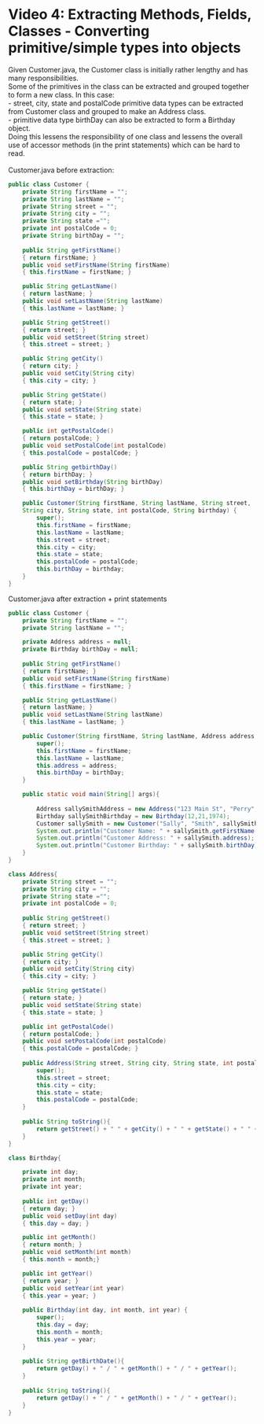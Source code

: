 # Video 4: Extracting Methods, Fields, Classes - Converting primitive/simple types into objects

Given Customer.java, the Customer class is initially rather lengthy and has many responsibilities.
<br>Some of the primitives in the class can be extracted and grouped together to form a new class. In this case:
<br>- street, city, state and postalCode primitive data types can be extracted from Customer class and grouped to make an Address class.
<br>- primitive data type birthDay can also be extracted to form a Birthday object.
<br>Doing this lessens the responsibility of one class and lessens the overall use of accessor methods (in the print statements) which can be hard to read.
<br><br>Customer.java before extraction:

```Java
public class Customer {
	private String firstName = "";
	private String lastName = "";
	private String street = "";
	private String city = "";
	private String state ="";
	private int postalCode = 0;
	private String birthDay = "";
	
	public String getFirstName() 
	{ return firstName; }
	public void setFirstName(String firstName) 
	{ this.firstName = firstName; }

	public String getLastName() 
	{ return lastName; }
	public void setLastName(String lastName) 
	{ this.lastName = lastName; }	

	public String getStreet() 
	{ return street; }
	public void setStreet(String street)
	{ this.street = street; }

	public String getCity() 
	{ return city; }
	public void setCity(String city)
	{ this.city = city; }

	public String getState() 
	{ return state; }
	public void setState(String state)
	{ this.state = state; }

	public int getPostalCode() 
	{ return postalCode; }
	public void setPostalCode(int postalCode)
	{ this.postalCode = postalCode; }

	public String getbirthDay() 
	{ return birthDay; }
	public void setBirthday(String birthDay)
	{ this.birthDay = birthDay; }

	public Customer(String firstName, String lastName, String street,
    String city, String state, int postalCode, String birthday) {
		super();
		this.firstName = firstName;
		this.lastName = lastName;
		this.street = street;
		this.city = city;
		this.state = state;
		this.postalCode = postalCode;
		this.birthDay = birthday;
	}
}
```

Customer.java after extraction + print statements

```Java
public class Customer {
	private String firstName = "";
	private String lastName = "";

    private Address address = null;
    private Birthday birthDay = null;
	
	public String getFirstName() 
	{ return firstName; }
	public void setFirstName(String firstName) 
	{ this.firstName = firstName; }

	public String getLastName() 
	{ return lastName; }
	public void setLastName(String lastName) 
	{ this.lastName = lastName; }	

	public Customer(String firstName, String lastName, Address address, Birthday birthDay) {
		super();
		this.firstName = firstName;
		this.lastName = lastName;
		this.address = address;
		this.birthDay = birthDay;
	}

    public static void main(String[] args){
        
        Address sallySmithAddress = new Address("123 Main St", "Perry", "Iowa", 50220);
        Birthday sallySmithBirthday = new Birthday(12,21,1974);
        Customer sallySmith = new Customer("Sally", "Smith", sallySmithAddress, sallySmithBirthday);
        System.out.println("Customer Name: " + sallySmith.getFirstName() + " " + sallySmith.getLastName());
        System.out.println("Customer Address: " + sallySmith.address);
        System.out.println("Customer Birthday: " + sallySmith.birthDay);
    }
}

class Address{
	private String street = "";
	private String city = "";
	private String state ="";
	private int postalCode = 0;
	
	public String getStreet() 
	{ return street; }
	public void setStreet(String street)
	{ this.street = street; }

	public String getCity() 
	{ return city; }
	public void setCity(String city)
	{ this.city = city; }

	public String getState() 
	{ return state; }
	public void setState(String state)
	{ this.state = state; }

	public int getPostalCode() 
	{ return postalCode; }
	public void setPostalCode(int postalCode)
	{ this.postalCode = postalCode; }
	
	public Address(String street, String city, String state, int postalCode) {
		super();
		this.street = street;
		this.city = city;
		this.state = state;
		this.postalCode = postalCode;
	}
	
	public String toString(){
		return getStreet() + " " + getCity() + " " + getState() + " " + getPostalCode();
	}
}

class Birthday{

    private int day;
    private int month;
    private int year;
        
    public int getDay() 
    { return day; }
    public void setDay(int day) 
    { this.day = day; }

    public int getMonth() 
    { return month; }
    public void setMonth(int month) 
    { this.month = month;}

    public int getYear() 
    { return year; }
    public void setYear(int year)
    { this.year = year; }
    
    public Birthday(int day, int month, int year) {
        super();
        this.day = day;
        this.month = month;
        this.year = year;
    }
    
    public String getBirthDate(){
        return getDay() + " / " + getMonth() + " / " + getYear();
    }
    
    public String toString(){
        return getDay() + " / " + getMonth() + " / " + getYear();
    }
}
```